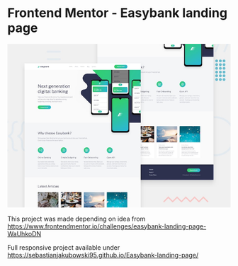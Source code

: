 # Frontend Mentor - Easybank landing page

![Design preview for the Easybank landing page coding challenge](./design/desktop-preview.jpg)

This project was made depending on idea from https://www.frontendmentor.io/challenges/easybank-landing-page-WaUhkoDN

Full responsive project available under https://sebastianjakubowski95.github.io/Easybank-landing-page/
